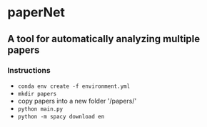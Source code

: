 # paperNet
## A tool for automatically analyzing multiple papers

### Instructions
* `conda env create -f environment.yml`
* `mkdir papers`
* copy papers into a new folder '/papers/'
* ```python main.py```
* ```python -m spacy download en```

